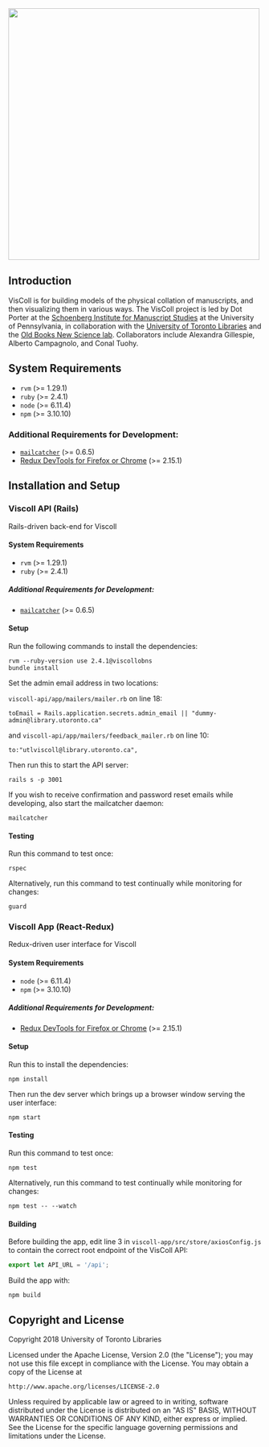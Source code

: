<img src="https://digitaltoolsmss.library.utoronto.ca/sites/digitaltoolsmss.library.utoronto.ca/files/viscoll-dark.svg" width="500px" />

## Introduction

VisColl is for building models of the physical collation of manuscripts, and then visualizing them in various ways. The VisColl project is led by Dot Porter at the [Schoenberg Institute for Manuscript Studies](https://schoenberginstitute.org/) at the University of Pennsylvania, in collaboration with the [University of Toronto Libraries](https://onesearch.library.utoronto.ca/about) and the [Old Books New Science lab](https://oldbooksnewscience.com/). Collaborators include Alexandra Gillespie, Alberto Campagnolo, and Conal Tuohy.

## System Requirements

- `rvm` (>= 1.29.1)
- `ruby` (>= 2.4.1)
- `node` (>= 6.11.4)
- `npm` (>= 3.10.10)

### Additional Requirements for Development:

- [`mailcatcher`](https://mailcatcher.me/) (>= 0.6.5)
- [Redux DevTools for Firefox or Chrome](https://github.com/zalmoxisus/redux-devtools-extension) (>= 2.15.1)

## Installation and Setup

### Viscoll API (Rails)

Rails-driven back-end for Viscoll

#### System Requirements

- `rvm` (>= 1.29.1)
- `ruby` (>= 2.4.1)

##### Additional Requirements for Development:

- [`mailcatcher`](https://mailcatcher.me/) (>= 0.6.5)

#### Setup

Run the following commands to install the dependencies:
```
rvm --ruby-version use 2.4.1@viscollobns
bundle install
```

Set the admin email address in two locations:

`viscoll-api/app/mailers/mailer.rb` on line 18: 

```
toEmail = Rails.application.secrets.admin_email || "dummy-admin@library.utoronto.ca"
```

and `viscoll-api/app/mailers/feedback_mailer.rb` on line 10:

```
to:"utlviscoll@library.utoronto.ca",
```

Then run this to start the API server:
```
rails s -p 3001
```

If you wish to receive confirmation and password reset emails while developing, also start the mailcatcher daemon:
```
mailcatcher
```

#### Testing

Run this command to test once:
```
rspec
```

Alternatively, run this command to test continually while monitoring for changes:
```
guard
```

### Viscoll App (React-Redux)

Redux-driven user interface for Viscoll

#### System Requirements

- `node` (>= 6.11.4)
- `npm` (>= 3.10.10)

##### Additional Requirements for Development:

- [Redux DevTools for Firefox or Chrome](https://github.com/zalmoxisus/redux-devtools-extension) (>= 2.15.1)

#### Setup

Run this to install the dependencies:
```
npm install
```

Then run the dev server which brings up a browser window serving the user interface: 
```
npm start
```

#### Testing

Run this command to test once:
```
npm test
```

Alternatively, run this command to test continually while monitoring for changes:
```
npm test -- --watch
```

#### Building

Before building the app, edit line 3 in `viscoll-app/src/store/axiosConfig.js` to contain the correct root endpoint of the VisColl API: 

```Javascript
export let API_URL = '/api';

```

Build the app with:
```
npm build
```


## Copyright and License

Copyright 2018 University of Toronto Libraries

Licensed under the Apache License, Version 2.0 (the "License");
you may not use this file except in compliance with the License.
You may obtain a copy of the License at

    http://www.apache.org/licenses/LICENSE-2.0

Unless required by applicable law or agreed to in writing, software
distributed under the License is distributed on an "AS IS" BASIS,
WITHOUT WARRANTIES OR CONDITIONS OF ANY KIND, either express or implied.
See the License for the specific language governing permissions and
limitations under the License.
